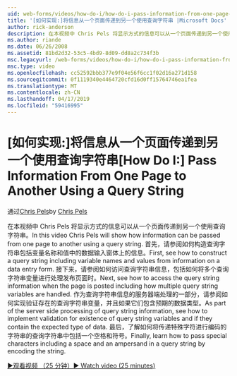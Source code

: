 ```yaml
---
uid: web-forms/videos/how-do-i/how-do-i-pass-information-from-one-page-to-another-using-a-query-string
title: '[如何实现:]将信息从一个页面传递到另一个使用查询字符串 |Microsoft Docs'
author: rick-anderson
description: 在本视频中 Chris Pels 将显示方式的信息可以从一个页面传递到另一个使用查询字符串。 首先，请参阅如何构造中的查询字符串...
ms.author: riande
ms.date: 06/26/2008
ms.assetid: 81bd2d32-53c5-4bd9-8d09-dd8a2c734f3b
msc.legacyurl: /web-forms/videos/how-do-i/how-do-i-pass-information-from-one-page-to-another-using-a-query-string
msc.type: video
ms.openlocfilehash: cc52592bbb377e9f04e56f6cc1f02d16a271d158
ms.sourcegitcommit: 0f1119340e4464720cfd16d0ff15764746ea1fea
ms.translationtype: MT
ms.contentlocale: zh-CN
ms.lasthandoff: 04/17/2019
ms.locfileid: "59416995"
---
```

# <a name="how-do-i-pass-information-from-one-page-to-another-using-a-query-string"></a><span data-ttu-id="215cf-104">[如何实现:]将信息从一个页面传递到另一个使用查询字符串</span><span class="sxs-lookup"><span data-stu-id="215cf-104">[How Do I:] Pass Information From One Page to Another Using a Query String</span></span>

<span data-ttu-id="215cf-105">通过[Chris Pels](https://twitter.com/chrispels)</span><span class="sxs-lookup"><span data-stu-id="215cf-105">by [Chris Pels](https://twitter.com/chrispels)</span></span>

<span data-ttu-id="215cf-106">在本视频中 Chris Pels 将显示方式的信息可以从一个页面传递到另一个使用查询字符串。</span><span class="sxs-lookup"><span data-stu-id="215cf-106">In this video Chris Pels will show how information can be passed from one page to another using a query string.</span></span> <span data-ttu-id="215cf-107">首先，请参阅如何构造查询字符串包括变量名称和值中的数据输入窗体上的信息。</span><span class="sxs-lookup"><span data-stu-id="215cf-107">First, see how to construct a query string including variable names and values from information on a data entry form.</span></span> <span data-ttu-id="215cf-108">接下来，请参阅如何访问查询字符串信息，包括如何将多个查询字符串变量进行处理发布页面时。</span><span class="sxs-lookup"><span data-stu-id="215cf-108">Next, see how to access the query string information when the page is posted including how multiple query string variables are handled.</span></span> <span data-ttu-id="215cf-109">作为查询字符串信息的服务器端处理的一部分，请参阅如何实现验证存在的查询字符串变量，并且如果它们包含预期的数据类型。</span><span class="sxs-lookup"><span data-stu-id="215cf-109">As part of the server side processing of query string information, see how to implement validation for existence of query string variables and if they contain the expected type of data.</span></span> <span data-ttu-id="215cf-110">最后，了解如何将传递特殊字符进行编码的字符串的查询字符串中包括一个空格和符号。</span><span class="sxs-lookup"><span data-stu-id="215cf-110">Finally, learn how to pass special characters including a space and an ampersand in a query string by encoding the string.</span></span>

[<span data-ttu-id="215cf-111">&#9654;观看视频 （25 分钟）</span><span class="sxs-lookup"><span data-stu-id="215cf-111">&#9654; Watch video (25 minutes)</span></span>](https://channel9.msdn.com/Blogs/ASP-NET-Site-Videos/how-do-i-pass-information-from-one-page-to-another-using-a-query-string)
